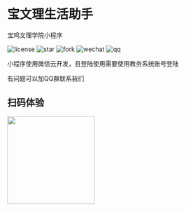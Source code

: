 # 宝文理生活助手

宝鸡文理学院小程序

![license](https://img.shields.io/badge/license-mit-brightgreen?style=for-the-badge)
![star](https://img.shields.io/github/stars/KevinWalker233/ArtsAndScienceAssistant?style=for-the-badge)
![fork](https://img.shields.io/github/forks/KevinWalker233/ArtsAndScienceAssistant?style=for-the-badge)
![wechat](https://img.shields.io/badge/微信小程序-2.0.2202192-orange?style=for-the-badge&logo=WeChat)
![qq](https://img.shields.io/badge/QQ群-978330980-blue?style=for-the-badge&logo=TencentQQ)

小程序使用微信云开发，且登陆使用需要使用教务系统账号登陆

有问题可以加QQ群联系我们

## 扫码体验

<img src="http://cdn.u1.huluxia.com/g4/M01/90/54/rBAAdmITR2OAW7msAAFKi1GFttA426.jpg" width="200px">